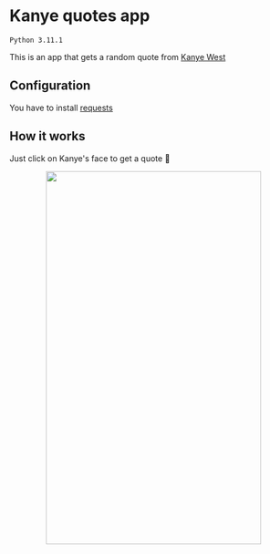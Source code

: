# Kanye quotes app
`Python 3.11.1`

This is an app that gets a random quote from [Kanye West](https://kanye.rest/)

## Configuration
You have to install [requests](https://requests.readthedocs.io/en/latest/)

## How it works
Just click on Kanye's face to get a quote 💭

<p align="center">
  <img src="https://user-images.githubusercontent.com/89556233/233731731-343ca27d-0ba5-4097-a606-563fd1c5cb6b.gif" width="377" height="655" style="text-align:center;">
</p>
